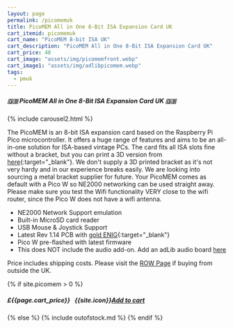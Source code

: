 ```yaml
---
layout: page
permalink: /picomemuk
title: PicoMEM All in One 8-Bit ISA Expansion Card UK
cart_itemid: picomemuk
cart_name: "PicoMEM 8-bit ISA UK"
cart_description: "PicoMEM All in One 8-Bit ISA Expansion Card UK"
cart_price: 48
cart_image: "assets/img/picomemfront.webp"
cart_image1: "assets/img/adlibpicomem.webp"
tags: 
  - pmuk
---
```


##### 🇬🇧 PicoMEM All in One 8-Bit ISA Expansion Card UK 🇬🇧

{% include carousel2.html %}

The PicoMEM is an 8-bit ISA expansion card based on the Raspberry Pi Pico microcontroller.  It offers a huge range of features and aims to be an all-in-one solution for ISA-based vintage PCs. The card fits all ISA slots fine without a bracket, but you can print a 3D version from [here](https://github.com/FreddyVRetro/ISA-PicoMEM/tree/main/stl){:target="_blank"}. We don't supply a 3D printed bracket as it's not very hardy and in our experience breaks easily. We are looking into sourcing a metal bracket supplier for future. Your PicoMEM comes as default with a Pico W so NE2000 networking can be used straight away. Please make sure you test the Wifi functionality VERY close to the wifi router, since the Pico W does not have a wifi antenna.

* NE2000 Network Support emulation
* Built-in MicroSD card reader
* USB Mouse & Joystick Support
* Latest Rev 1.14 PCB with [gold ENIG](https://en.wikipedia.org/wiki/Electroless_nickel_immersion_gold){:target="_blank"}
* Pico W pre-flashed with latest firmware
* This does NOT include the audio add-on. Add an adLib audio board [here](/adlibpicomem)

Price includes shipping costs. Please visit the [ROW Page](/picomemrow) if buying from outside the UK.

{% if site.picomem > 0 %}
##### £{{page.cart_price}} &nbsp; {{site.icon}}[Add to cart](/cart#{{page.cart_itemid}})
{% else %}
{% include outofstock.md %}
{% endif %}